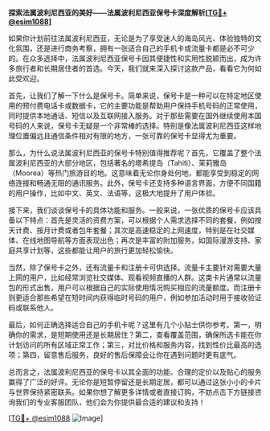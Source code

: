 **探索法属波利尼西亚的美好——法属波利尼西亚保号卡深度解析[[TG💪+ @esim1088](https://t.me/s/esim1088)]**

如果你计划前往法属波利尼西亚，无论是为了享受迷人的海岛风光、体验独特的文化氛围，还是进行商务考察，拥有一张适合自己的手机卡或流量卡都是必不可少的。在众多选择中，法属波利尼西亚保号卡因其便捷性和实用性脱颖而出，成为许多旅行者和长期居住者的首选。今天，我们就来深入探讨这款产品，看看它为何如此受欢迎。

首先，让我们了解一下什么是保号卡。简单来说，保号卡是一种可以在特定地区使用的预付费电话卡或数据卡，它的主要功能是帮助用户保持手机号码的正常使用，同时提供本地通话、短信以及互联网接入服务。对于那些需要在国外继续使用本国号码的人来说，保号卡无疑是一个非常棒的选择。特别是像法属波利尼西亚这样地理位置偏远且通信条件相对有限的地方，一张可靠的保号卡显得尤为重要。

那么，为什么说法属波利尼西亚的保号卡特别值得推荐呢？首先，它覆盖了整个法属波利尼西亚的大部分地区，包括著名的塔希提岛（Tahiti）、茉莉雅岛（Moorea）等热门旅游目的地。这意味着无论你身处何地，都能享受到稳定的网络连接和畅通无阻的通讯服务。此外，保号卡还支持多种语言界面，方便不同国籍的用户操作，比如中文、英文、法语等，这极大地提升了用户体验。

接下来，我们谈谈保号卡的具体功能和服务。一般来说，一张优质的保号卡应该具备以下特点：首先是灵活的资费方案，可以根据个人需求选择不同的套餐，例如按天计费、按月计费或者包年套餐；其次是高速稳定的上网速度，特别是在社交媒体、在线地图导航等方面表现出色；再次是丰富的附加服务，如国际漫游支持、家庭共享计划等，这些都能让用户的旅行更加轻松愉快。

当然，除了保号卡之外，还有流量卡和注册卡可供选择。流量卡主要针对需要大量上网的用户，比如经常浏览社交媒体、观看视频直播的人群。这类卡片通常以流量包的形式出售，用户可以根据自己的实际使用情况购买相应的流量额度。而注册卡则更适合那些希望在短时间内获得临时号码的用户，例如参加活动时用于接收验证码或联系他人。

最后，如何正确选择适合自己的手机卡呢？这里有几个小贴士供你参考。第一，明确你的需求，是短期使用还是长期居住？第二，查看覆盖范围，确保所选卡能在你计划访问的所有区域正常工作；第三，对比价格和服务内容，找到性价比最高的选项；第四，留意售后服务，良好的售后保障会让你在遇到问题时更有底气。

总而言之，法属波利尼西亚的保号卡以其全面的功能、合理的定价以及贴心的服务赢得了广泛的好评。无论你是短暂停留还是长期定居，都可以通过这张小小的卡片与世界保持紧密联系。如果你想了解更多详情或者直接订购，不妨点击下方链接咨询我们的专业客服团队，他们会为你提供最合适的建议和支持！

[[TG💪+ @esim1088](https://t.me/s/esim1088) ![Image](https://i.postimg.cc/4NQfJmqS/Snipaste-2025-05-13-00-14-12.png)]